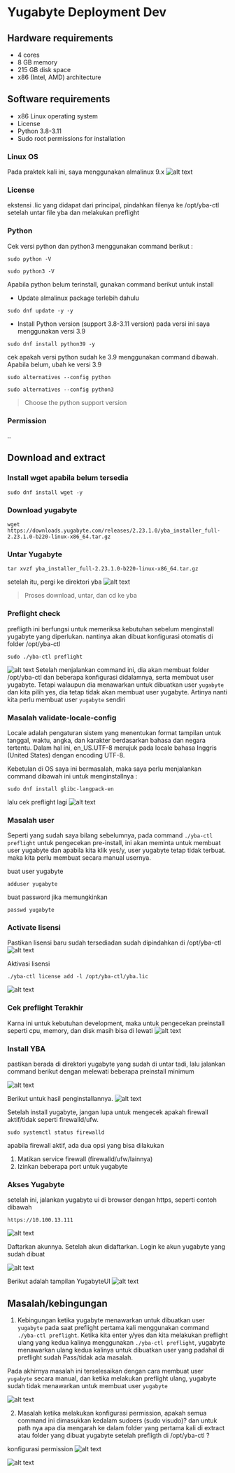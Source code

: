 # Yugabyte Deployment Dev

## Hardware requirements

* 4 cores
* 8 GB memory
* 215 GB disk space
* x86 (Intel, AMD) architecture


## Software requirements

* x86 Linux operating system
* License
* Python 3.8-3.11
* Sudo root permissions for installation

### Linux OS

Pada praktek kali ini, saya menggunakan almalinux 9.x
![alt text](https://github.com/DitoIhkam/YugabyteDB/blob/main/Deployment%20Yugabyte/img/0.1%20OS.png?raw=true)

### License

ekstensi .lic yang didapat dari principal, pindahkan filenya ke /opt/yba-ctl setelah untar file yba dan melakukan preflight

### Python

Cek versi python dan python3 menggunakan command berikut :
```
sudo python -V
```
```
sudo python3 -V
```

Apabila python belum terinstall, gunakan command berikut untuk install

- Update  almalinux package terlebih dahulu
```
sudo dnf update -y -y
```
- Install Python version (support 3.8-3.11 version) pada versi ini saya menggunakan versi 3.9
```
sudo dnf install python39 -y
```
cek apakah versi python sudah ke 3.9 menggunakan command dibawah. Apabila belum, ubah ke versi 3.9
```
sudo alternatives --config python
```
```
sudo alternatives --config python3
```
> Choose the python support version

### Permission

..

## Download and extract

### Install wget apabila belum tersedia
```
sudo dnf install wget -y
```

### Download yugabyte
```
wget https://downloads.yugabyte.com/releases/2.23.1.0/yba_installer_full-2.23.1.0-b220-linux-x86_64.tar.gz
```

### Untar Yugabyte
```
tar xvzf yba_installer_full-2.23.1.0-b220-linux-x86_64.tar.gz
```

setelah itu, pergi ke direktori yba
![alt text](https://github.com/DitoIhkam/YugabyteDB/blob/main/Deployment%20Yugabyte/img/0.2%20Download%2C%20untar%2C%20and%20cd.png?raw=true)
> Proses download, untar, dan cd ke yba

### Preflight check 

prefligth ini berfungsi untuk memeriksa kebutuhan sebelum menginstall yugabyte yang diperlukan.  nantinya akan dibuat konfigurasi otomatis di folder  /opt/yba-ctl
```
sudo ./yba-ctl preflight
```
![alt text](https://github.com/DitoIhkam/YugabyteDB/blob/main/Deployment%20Yugabyte/img/0.3%20spreflight%20utf%20dan%20license%20perlu%20diperbaiki.png?raw=true)
Setelah menjalankan command ini, dia akan membuat folder /opt/yba-ctl dan beberapa konfigurasi didalamnya, serta membuat user yugabyte. Tetapi walaupun dia menawarkan untuk dibuatkan user `yugabyte` dan kita pilih yes, dia tetap tidak akan membuat user yugabyte. Artinya nanti kita perlu membuat user `yugabyte` sendiri

### Masalah validate-locale-config
Locale adalah pengaturan sistem yang menentukan format tampilan untuk tanggal, waktu, angka, dan karakter berdasarkan bahasa dan negara tertentu. Dalam hal ini, en_US.UTF-8 merujuk pada locale bahasa Inggris (United States) dengan encoding UTF-8.

Kebetulan di OS saya ini bermasalah, maka saya perlu menjalankan command dibawah ini untuk menginstallnya :
```
sudo dnf install glibc-langpack-en
```

lalu cek preflight lagi
![alt text](https://github.com/DitoIhkam/YugabyteDB/blob/main/Deployment%20Yugabyte/img/0.4%20UTF%20sudah%20selesai%20.png?raw=true)

### Masalah user
Seperti yang sudah saya bilang sebelumnya, pada command `./yba-ctl preflight` untuk pengecekan pre-install, ini akan meminta untuk membuat user yugabyte dan apabila kita klik yes/y, user yugabyte tetap tidak terbuat. maka kita perlu membuat secara manual usernya.

buat user yugabyte 
```
adduser yugabyte
```
buat password jika memungkinkan
```
passwd yugabyte
```

### Activate lisensi

Pastikan lisensi baru sudah tersediadan sudah dipindahkan di /opt/yba-ctl
![alt text](https://github.com/DitoIhkam/YugabyteDB/blob/main/Deployment%20Yugabyte/img/0.5%20lisensi%20sudah%20tersedia.png?raw=true)

Aktivasi lisensi
```
./yba-ctl license add -l /opt/yba-ctl/yba.lic 
```
![alt text](https://github.com/DitoIhkam/YugabyteDB/blob/main/Deployment%20Yugabyte/img/0.6%20Lisensi%20sudah%20aktif.png?raw=true)

### Cek preflight Terakhir
Karna ini untuk kebutuhan development, maka untuk pengecekan preinstall seperti cpu, memory, dan disk masih bisa di lewati
![alt text](https://github.com/DitoIhkam/YugabyteDB/blob/main/Deployment%20Yugabyte/img/0.7%20cek%20preflight.png?raw=true)

### Install YBA

pastikan berada di direktori yugabyte yang sudah di untar tadi, lalu jalankan command berikut dengan melewati beberapa preinstall minimum

![alt text](https://github.com/DitoIhkam/YugabyteDB/blob/main/Deployment%20Yugabyte/img/0.8%20install%20yugabyte%20dengan%20skip%20bbrp%20karna%20dev%20aja.png?raw=true)

Berikut untuk hasil penginstallannya. 
![alt text](https://github.com/DitoIhkam/YugabyteDB/blob/main/Deployment%20Yugabyte/img/0.9%20Hasilnya%2C%20jangan%20lupa%20cek%20port%20dan%20firewall%20yang%20menyala.png?raw=true)

Setelah install yugabyte, jangan lupa untuk mengecek apakah firewall aktif/tidak seperti firewalld/ufw. 
```
sudo systemctl status firewalld
```
apabila firewall aktif, ada dua opsi yang bisa dilakukan
1. Matikan service firewall (firewalld/ufw/lainnya)
2. Izinkan beberapa port untuk yugabyte

### Akses Yugabyte 
setelah ini, jalankan yugabyte ui di browser dengan https, seperti contoh dibawah
```
https://10.100.13.111
```
![alt text](https://github.com/DitoIhkam/YugabyteDB/blob/main/Deployment%20Yugabyte/img/1.%20sDAFTAR%20AKUN.png?raw=true)

Daftarkan akunnya. Setelah akun didaftarkan. Login ke akun yugabyte yang sudah dibuat

![alt text](https://github.com/DitoIhkam/YugabyteDB/blob/main/Deployment%20Yugabyte/img/2.%20LOGIN.png?raw=true)

Berikut adalah tampilan YugabyteUI
![alt text](https://github.com/DitoIhkam/YugabyteDB/blob/main/Deployment%20Yugabyte/img/3.%20YugabyteUI.png?raw=true)

## Masalah/kebingungan

1. Kebingungan ketika yugabyte menawarkan untuk dibuatkan user `yugabyte` pada saat preflight pertama kali menggunakan command `./yba-ctl preflight`. Ketika kita enter y/yes dan kita melakukan preflight ulang yang kedua kalinya menggunakan `./yba-ctl preflight`, yugabyte menawarkan ulang kedua kalinya untuk dibuatkan user yang padahal di preflight sudah Pass/tidak ada masalah. 
 
Pada akhirnya masalah ini terselesaikan dengan cara membuat user `yugabyte` secara manual, dan ketika melakukan preflight ulang, yugabyte sudah tidak menawarkan untuk membuat user `yugabyte`

![alt text](https://github.com/DitoIhkam/YugabyteDB/blob/main/Deployment%20Yugabyte/img/KEBINGUNGAN.png?raw=true)

2. Masalah ketika melakukan konfigurasi permission, apakah semua command ini dimasukkan kedalam sudoers (sudo visudo)? dan untuk path nya apa dia mengarah ke dalam folder yang pertama kali di extract atau folder yang dibuat yugabyte setelah prefligth di /opt/yba-ctl ?

konfigurasi permission
![alt text](https://github.com/DitoIhkam/YugabyteDB/blob/main/Deployment%20Yugabyte/img/KEBINGUNGAN%202.png?raw=true)

![alt text](https://github.com/DitoIhkam/YugabyteDB/blob/main/Deployment%20Yugabyte/img/KEBINGUNGAN%20333.png?raw=true)

